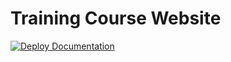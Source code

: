 # Training Course Website
[![Deploy Documentation](https://github.com/EnzymeML/trainingcourse_website/actions/workflows/documentation.yml/badge.svg)](https://github.com/EnzymeML/trainingcourse_website/actions/workflows/documentation.yml)
